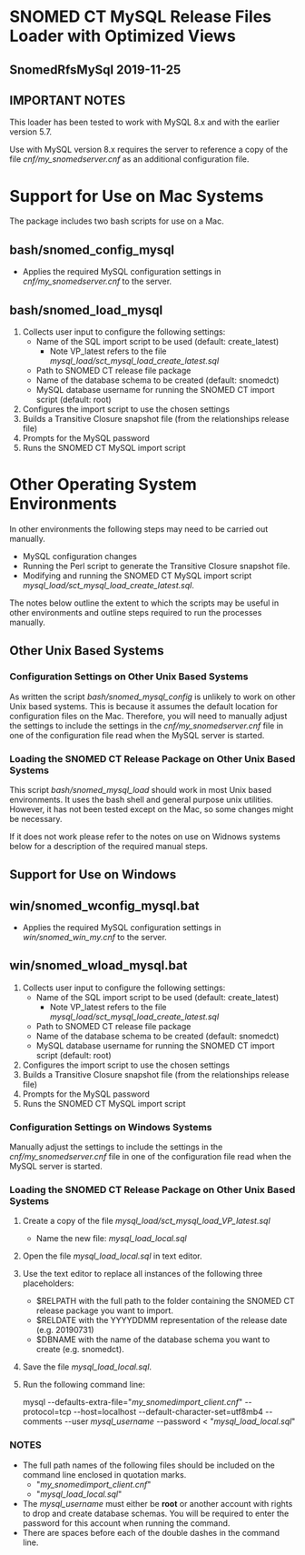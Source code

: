 # SNOMED CT MySQL Release Files Loader with Optimized Views
## SnomedRfsMySql 2019-11-25

## IMPORTANT NOTES

This loader has been tested to work with MySQL 8.x and with the earlier version 5.7.

Use with MySQL version 8.x requires the server to reference a copy of the file *cnf/my_snomedserver.cnf* as an additional configuration file.

# Support for Use on Mac Systems

The package includes two bash scripts for use on a Mac.

## bash/snomed_config_mysql

* Applies the required MySQL configuration settings in *cnf/my_snomedserver.cnf* to the server.

## bash/snomed_load_mysql

1. Collects user input to configure the following settings:
    - Name of the SQL import script to be used (default: create_latest)
        - Note VP_latest refers to the file *mysql_load/sct_mysql_load_create_latest.sql*
    - Path to SNOMED CT release file package
    - Name of the database schema to be created (default: snomedct)
    - MySQL database username for running the SNOMED CT import script (default: root)
2. Configures the import script to use the chosen settings
3. Builds a Transitive Closure snapshot file (from the relationships release file)
4. Prompts for the MySQL password
5. Runs the SNOMED CT MySQL import script

# Other Operating System Environments

In other environments the following steps may need to be carried out manually.
* MySQL configuration changes
* Running the Perl script to generate the Transitive Closure snapshot file.
* Modifying and running the SNOMED CT MySQL import script *mysql_load/sct_mysql_load_create_latest.sql*.

The notes below outline the extent to which the scripts may be useful in other environments and outline steps required to run the processes manually.

## Other Unix Based Systems

### Configuration Settings on Other Unix Based Systems

As written the script *bash/snomed_mysql_config* is unlikely to work on other Unix based systems. This is because it assumes the default location for configuration files on the Mac.
Therefore, you will need to manually adjust the settings to include the settings in the *cnf/my_snomedserver.cnf* file in one of the configuration file read when the MySQL server is started.

### Loading the SNOMED CT Release Package on Other Unix Based Systems

This script *bash/snomed_mysql_load* should work in most Unix based environments. It uses the bash shell and general purpose unix utilities. However, it has not been tested except on the Mac, so some changes might be necessary.

If it does not work please refer to the notes on use on Widnows systems below for a description of the required manual steps.

## Support for Use on Windows

## win/snomed_wconfig_mysql.bat

* Applies the required MySQL configuration settings in *win/snomed_win_my.cnf* to the server.

## win/snomed_wload_mysql.bat

1. Collects user input to configure the following settings:
    - Name of the SQL import script to be used (default: create_latest)
        - Note VP_latest refers to the file *mysql_load/sct_mysql_load_create_latest.sql*
    - Path to SNOMED CT release file package
    - Name of the database schema to be created (default: snomedct)
    - MySQL database username for running the SNOMED CT import script (default: root)
2. Configures the import script to use the chosen settings
3. Builds a Transitive Closure snapshot file (from the relationships release file)
4. Prompts for the MySQL password
5. Runs the SNOMED CT MySQL import script

### Configuration Settings on Windows Systems

Manually adjust the settings to include the settings in the *cnf/my_snomedserver.cnf* file in one of the configuration file read when the MySQL server is started.

### Loading the SNOMED CT Release Package on Other Unix Based Systems

1. Create a copy of the file *mysql_load/sct_mysql_load_VP_latest.sql*
    - Name the new file: *mysql_load_local.sql*
2. Open the file *mysql_load_local.sql* in text editor. 
3. Use the text editor to replace all instances of the following three placeholders:
    - $RELPATH with the full path to the folder containing the SNOMED CT release package you want to import.
    - $RELDATE with the YYYYDDMM representation of the release date (e.g. 20190731)
    - $DBNAME with the name of the database schema you want to create (e.g. snomedct).
4. Save the file *mysql_load_local.sql*.
5. Run the following command line:

    mysql --defaults-extra-file="*my_snomedimport_client.cnf*"  --protocol=tcp --host=localhost --default-character-set=utf8mb4 --comments --user *mysql_username* --password  < "*mysql_load_local.sql*"

### NOTES
- The full path names of the following files should be included on the command line enclosed in quotation marks.
  - "*my_snomedimport_client.cnf*"
  - "*mysql_load_local.sql*"
- The *mysql_username* must either be **root** or another account with rights to drop and create database schemas. You will be required to enter the password for this account when running the command.
- There are spaces before each of the double dashes in the command line.





